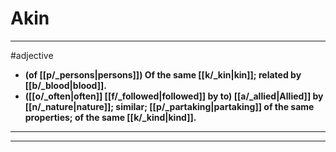 # Akin
---
#adjective
- **(of [[p/_persons|persons]]) Of the same [[k/_kin|kin]]; related by [[b/_blood|blood]].**
- **([[o/_often|often]] [[f/_followed|followed]] by to) [[a/_allied|Allied]] by [[n/_nature|nature]]; similar; [[p/_partaking|partaking]] of the same properties; of the same [[k/_kind|kind]].**
---
---
